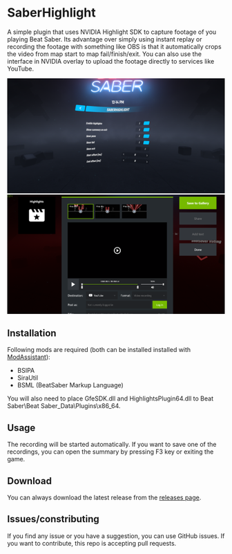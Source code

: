 # SaberHighlight
A simple plugin that uses NVIDIA Highlight SDK to capture footage of you playing Beat Saber. Its advantage over simply using instant replay or recording the footage with something like OBS is that it automatically crops the video from map start to map fail/finish/exit. You can also use the interface in NVIDIA overlay to upload the footage directly to services like YouTube.

![screenshot2](screenshot2.png)
![screenshot](screenshot.png)

## Installation
Following mods are required (both can be installed installed with [ModAssistant](https://github.com/Assistant/ModAssistant)):
- BSIPA
- SiraUtil
- BSML (BeatSaber Markup Language)

You will also need to place GfeSDK.dll and HighlightsPlugin64.dll to Beat Saber\Beat Saber_Data\Plugins\x86_64.

## Usage
The recording will be started automatically. If you want to save one of the recordings, you can open the summary by pressing F3 key or exiting the game.

## Download
You can always download the latest release from the [releases page](https://github.com/SamuelTulach/SaberHighlight/releases).

## Issues/constributing
If you find any issue or you have a suggestion, you can use GitHub issues. If you want to contribute, this repo is accepting pull requests.